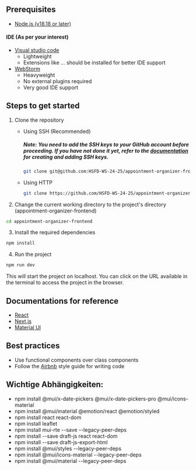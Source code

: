 ## Prerequisites
   - [Node.js (v18.18 or later)](https://nodejs.org/en)

   #### IDE (As per your interest)
   - [Visual studio code](https://code.visualstudio.com/)
      - Lightweight
      - Extensions like ... should be installed for better IDE support
   - [WebStorm](https://www.jetbrains.com/webstorm/)
      - Heavyweight  
      - No external plugins required
      - Very good IDE support
## Steps to get started
   1. Clone the repository
      - Using SSH (Recommended)
        ##### Note: You need to add the SSH keys to your GitHub account before proceeding. If you have not done it yet, refer to the [documentation](https://docs.github.com/en/authentication/connecting-to-github-with-ssh/checking-for-existing-ssh-keys)  for creating and adding SSH keys.
        ```bash
        git clone git@github.com:HSFD-WS-24-25/appointment-organizer-frontend.git
        ```
      - Using HTTP
        ```bash
        git clone https://github.com/HSFD-WS-24-25/appointment-organizer-frontend.git
        ```

   2.  Change the current working directory to the project's directory (appointment-organizer-frontend)
   ```bash
   cd appointment-organizer-frontend
   ```

   3.  Install the required dependencies 
   ```bash
   npm install
   ```

   4.  Run the project
   ```bash
   npm run dev
   ```
   This will start the project on localhost. You can click on the URL available in the terminal to access the project in the browser.

## Documentations for reference
   - [React](https://react.dev/learn)
   - [Next.js](https://nextjs.org/docs)
   - [Material UI](https://mui.com/material-ui/all-components/)

## Best practices
   - Use functional components over class components
   - Follow the [Airbnb](https://airbnb.io/javascript/react/) style guide for writing code


## Wichtige Abhängigkeiten:
- npm install @mui/x-date-pickers @mui/x-date-pickers-pro @mui/icons-material
- npm install @mui/material @emotion/react @emotion/styled
- npm install react react-dom
- npm install leaflet
- npm install mui-rte --save --legacy-peer-deps
- npm install --save draft-js react react-dom
- npm install --save draft-js-export-html
- npm install @mui/styles --legacy-peer-deps
- npm install @mui/icons-material --legacy-peer-deps
- npm install @mui/material --legacy-peer-deps  
